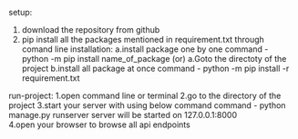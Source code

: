 setup:
  1. download the repository from github
  1. pip install all the packages mentioned in requirement.txt through comand line
     installation:
      a.install package one by one 
        command - python -m pip install name_of_package
        (or)
      a.Goto the directoty of the project
      b.install all package at once 
          command - python -m pip install -r requirement.txt      

run-project:
  1.open command line or terminal
  2.go to the directory of the project
  3.start your server with using below command
     command - python manage.py runserver
     server will be started on 127.0.0.1:8000   
  4.open your browser to browse all api endpoints
   
    
  
  
     

